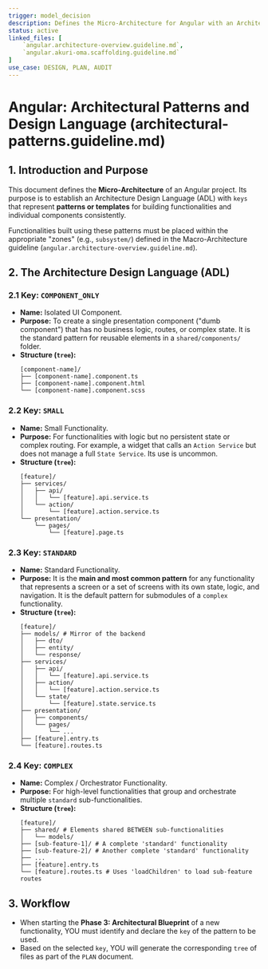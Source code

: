 ```yaml
---
trigger: model_decision
description: Defines the Micro-Architecture for Angular with an Architecture Design Language (ADL). Establishes keys (COMPONENT_ONLY, SMALL, STANDARD, COMPLEX) to generate functionality blueprints consistently.
status: active
linked_files: [
    `angular.architecture-overview.guideline.md`,
    `angular.akuri-oma.scaffolding.guideline.md`
]
use_case: DESIGN, PLAN, AUDIT
---
```


# Angular: Architectural Patterns and Design Language (architectural-patterns.guideline.md)

## 1. Introduction and Purpose

This document defines the **Micro-Architecture** of an Angular project. Its purpose is to establish an Architecture Design Language (ADL) with `keys` that represent **patterns or templates** for building functionalities and individual components consistently.

Functionalities built using these patterns must be placed within the appropriate "zones" (e.g., `subsystem/`) defined in the Macro-Architecture guideline (`angular.architecture-overview.guideline.md`).

## 2. The Architecture Design Language (ADL)

### 2.1 Key: `COMPONENT_ONLY`

-   **Name:** Isolated UI Component.
-   **Purpose:** To create a single presentation component ("dumb component") that has no business logic, routes, or complex state. It is the standard pattern for reusable elements in a `shared/components/` folder.
-   **Structure (`tree`):**
    ```
    [component-name]/
    ├── [component-name].component.ts
    ├── [component-name].component.html
    └── [component-name].component.scss
    ```

### 2.2 Key: `SMALL`

-   **Name:** Small Functionality.
-   **Purpose:** For functionalities with logic but no persistent state or complex routing. For example, a widget that calls an `Action Service` but does not manage a full `State Service`. Its use is uncommon.
-   **Structure (`tree`):**
    ```
    [feature]/
    ├── services/
    │   ├── api/
    │   │   └── [feature].api.service.ts
    │   └── action/
    │       └── [feature].action.service.ts
    └── presentation/
        └── pages/
            └── [feature].page.ts
    ```

### 2.3 Key: `STANDARD`

-   **Name:** Standard Functionality.
-   **Purpose:** It is the **main and most common pattern** for any functionality that represents a screen or a set of screens with its own state, logic, and navigation. It is the default pattern for submodules of a `complex` functionality.
-   **Structure (`tree`):**
    ```
    [feature]/
    ├── models/ # Mirror of the backend
    │   ├── dto/
    │   ├── entity/
    │   └── response/
    ├── services/
    │   ├── api/
    │   │   └── [feature].api.service.ts
    │   ├── action/
    │   │   └── [feature].action.service.ts
    │   └── state/
    │       └── [feature].state.service.ts
    ├── presentation/
    │   ├── components/
    │   └── pages/
    │       └── ...
    ├── [feature].entry.ts
    └── [feature].routes.ts
    ```

### 2.4 Key: `COMPLEX`

-   **Name:** Complex / Orchestrator Functionality.
-   **Purpose:** For high-level functionalities that group and orchestrate multiple `standard` sub-functionalities.
-   **Structure (`tree`):**
    ```
    [feature]/
    ├── shared/ # Elements shared BETWEEN sub-functionalities
    │   └── models/
    ├── [sub-feature-1]/ # A complete 'standard' functionality
    ├── [sub-feature-2]/ # Another complete 'standard' functionality
    ├── ...
    ├── [feature].entry.ts
    └── [feature].routes.ts # Uses 'loadChildren' to load sub-feature routes
    ```

## 3. Workflow

-   When starting the **Phase 3: Architectural Blueprint** of a new functionality, YOU must identify and declare the `key` of the pattern to be used.
-   Based on the selected `key`, YOU will generate the corresponding `tree` of files as part of the `PLAN` document.